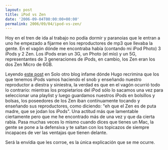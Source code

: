 ```yaml
---
layout: post
title: iPod vs Zen
date: '2006-09-04T00:00:00+00:00'
permalink: 2006/09/04/ipod-vs-zen/
---
```

<img style="float:right; margin:0 0 10px 10px;" src="http://photos1.blogger.com/blogger2/4553/2422/320/images.jpg" border="0" alt="" />Hoy en el tren de ida al trabajo no podía dormir y paranoias que le entran a uno he empezado a fijarme en los reproductores de mp3 que llevaba la gente. En el vagón dónde me encontraba había (contando mi iPod Photo) 3 iPods y 2 Zen. Los iPods eran un 3G, un Photo (el mío) y un 5G, representantes de 3 generaciones de iPods, en cambio, los Zen eran los dos Zen Micro de 6GB.

Leyendo <a href="http://solo.infames.org/el-manual-secreto-del-ipod/">este post</a> en Solo otro blog infame dónde Hugo recrimina que los que tenemos iPods vamos haciendo el snob y enseñando nuestro reproductor a diestra y siniestra, la verdad es que en el vagón ocurrió todo lo contrario: mientras los propietarios del iPod sólo lo sacamos una vez para seleccionar una playlist y luego guardamos nuestros iPods en bolsillos y bolsas, los poseedores de los Zen iban contínuamente tocando y enseñando sus reproductores, como diciendo: "eh que el Zen es de puta madre, que se jodan los iPods". Una actitud más que lamentable ciertamente pero que me he encontrado más de una vez y que da cierta rabia. Pasa muchas veces lo mismo cuando dices que tienes un Mac, la gente se pone a la defensiva y te saltan con los topicazos de siempre incapaces de ver las ventajas que tienen delante.

Será la envídia que les corroe, es la única explicación que se me ocurre.
